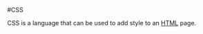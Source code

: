 #CSS 
 <p>CSS is a language that can be used to add style to an <a href="/wiki/HTML">HTML</a> page.  </p>